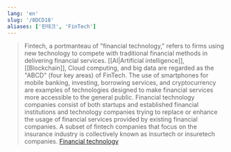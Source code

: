 ```yaml
---
lang: 'en'
slug: '/8DCD18'
aliases: ['핀테크', 'FinTech']
---
```


> Fintech, a portmanteau of "financial technology," refers to firms using new technology to compete with traditional financial methods in delivering financial services. [[AI|Artificial intelligence]], [[Blockchain]], Cloud computing, and big data are regarded as the "ABCD" (four key areas) of FinTech. The use of smartphones for mobile banking, investing, borrowing services, and cryptocurrency are examples of technologies designed to make financial services more accessible to the general public. Financial technology companies consist of both startups and established financial institutions and technology companies trying to replace or enhance the usage of financial services provided by existing financial companies. A subset of fintech companies that focus on the insurance industry is collectively known as insurtech or insuretech companies. [Financial technology](https://en.wikipedia.org/wiki/Financial_technology)
